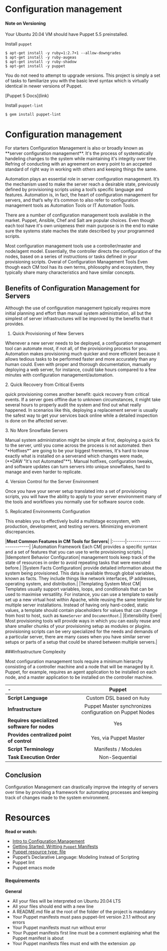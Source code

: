 Configuration management
===

#### Note on Versioning
Your Ubuntu 20.04 VM should have Puppet 5.5 preinstalled.

Install `puppet`
```puppet
$ apt-get install -y ruby=1:2.7+1 --allow-downgrades
$ apt-get install -y ruby-augeas
$ apt-get install -y ruby-shadow
$ apt-get install -y puppet
```
<p>
You do not need to attempt to upgrade versions. This project is simply a set of tasks to familiarize you with the basic level syntax which is virtually identical in newer versions of Puppet.
</p>
[Puppet 5 Docs](link)

Install `puppet-lint`
```puppet-lint
$ gem install puppet-lint
```

# Configuration management
<p>
For starters Configuration Management is also or broadly known as **server configuration management**.
It's the process of systematically handeling changes to the system while maintaining it's integrity over time.
Refring of conducting with an agreement on every point to an accpeted standard of right way in working with others
and keeping things the same.

Automation plays an essential role in server configuration management. It’s the mechanism used to make the server reach a desirable state, previously defined by provisioning scripts using a tool’s specific language and features. Automation is, in fact, the heart of configuration management for servers, and that’s why it’s common to also refer to configuration management tools as Automation Tools or IT Automation Tools.

There are a number of configuration management tools available in the market. Puppet, Ansible, Chef and Salt are popular choices.
Even though each tool have it's own uniqeness their main purpose is in the end to make sure the systems state maches the state described by your programmed scripts.

Most configuration management tools use a controller/master and node/agent model. Essentially, the controller directs the configuration of the nodes, based on a series of instructions or tasks defined in your provisioning scripts.
Overal of Configuration Management Tools Even though each CM tool has its own terms, philosophy and ecosystem, they typically share many characteristics and have similar concepts.

## Benefits of Configuration Management for Servers
Although the use of configuration management typically requires more initial planning and effort than manual system administration, all but the simplest of server infrastructures will be improved by the benefits that it provides.
</p>

1. Quick Provisioning of New Servers
<p>
Whenever a new server needs to be deployed, a configuration management tool can automate most, if not all, of the provisioning process for you. Automation makes provisioning much quicker and more efficient because it allows tedious tasks to be performed faster and more accurately than any human could. Even with proper and thorough documentation, manually deploying a web server, for instance, could take hours compared to a few minutes with configuration management/automation.
</p>
2. Quick Recovery from Critical Events
<p>
quick provisioning comes another benefit: quick recovery from critical events. If a server goes offline due to unknown circumstances, it might take several hours to properly audit the system and find out what really happened. In scenarios like this, deploying a replacement server is usually the safest way to get your services back online while a detailed inspection is done on the affected server.
</p>
3. No More Snowflake Servers
<p>
Manual system administration might be simple at first, deploying a quick fix to the server, until you come across the process is not automated.
then "*Hotfixes*" are going to be your biggest frenemies, It's hard to know exactly what is installed on a serverand which changes were made, (**DAW "It's not Automated"**).
Manual hotfixes, configuration tweaks, and software updates can turn servers into unique snowflakes, hard to manage and even harder to replicate.
</p>
4. Version Control for the Server Environment
<p>
Once you have your server setup translated into a set of provisioning scripts, you will have the ability to apply to your server environment many of the tools and workflows you normally use for software source code.
</p>
5. Replicated Environments Configuration
<p>
This enables you to effectively build a multistage ecosystem, with production, development, and testing servers. Minimizing enviroment discrepancies.
</p>

|**Most Common Features in CM Tools for Servers**|
|:------|-----------------------------|
|Automation Framework Each CM| provides a specific syntax and a set of features that you can use to write provisioning scripts.|
|Idempotent Behavior Configuration| management tools keep track of the state of resources in order to avoid repeating tasks that were executed before.|
|System Facts Configuration| provide detailed information about the system being provisioned. This data is available through global variables, known as facts. They include things like network interfaces, IP addresses, operating system, and distribution.|
|Templating System Most CM| Templates usually support variables, loops, and conditionals that can be used to maximise versatility. For instance, you can use a template to easily set up a new virtual host within Apache, while reusing the same template for multiple server installations. Instead of having only hard-coded, static values, a template should contain placeholders for values that can change from host to host, such as `NameServer` and `DocumentRoot`.|
|Extensibility Even| Most provisioning tools will provide ways in which you can easily reuse and share smaller chunks of your provisioning setup as modules or plugins. provisioning scripts can be very specialized for the needs and demands of a particular server, there are many cases when you have similar server setups or parts of a setup that could be shared between multiple servers.|


###Infrastructure Complexity
<p>
Most configuration management tools require a minimum hierarchy consisting of a controller machine and a node that will be managed by it. Puppet, for example, requires an agent application to be installed on each node, and a master application to be installed on the controller machine.
 </p>

|-|**Puppet**|
|:----|:----:|
|**Script Language**|Custom DSL based on `Ruby`|
|**Infrastructure**|Puppet Master synchronizes configuration on Puppet Nodes|
|**Requires specialized software for nodes**|Yes|
|**Provides centralized point of control**|Yes, via Puppet Master|
|**Script Terminology**|Manifests / Modules|
|**Task Execution Order**|Non-Sequential|

## Conclusion
<p>
Configuration Management can drastically improve the integrity of servers over time by providing a framework for automating processes and keeping track of changes made to the system environment.
</p>

Resources
===
**Read or watch:**

* [Intro to Configuration Management](https://www.digitalocean.com/community/tutorials/an-introduction-to-configuration-management)
* [Getting Started: Writting `Puppet` Manifests](https://www.digitalocean.com/community/tutorials/configuration-management-101-writing-puppet-manifests)
* [Puppet resource type: file](https://puppet.com/docs/puppet/5.5/types/file.html)
* Puppet’s Declarative Language: Modeling Instead of Scripting
* Puppet lint
* Puppet emacs mode

### Requirements
**General**

* All your files will be interpreted on Ubuntu 20.04 LTS
* All your files should end with a new line
* A README.md file at the root of the folder of the project is mandatory
* Your Puppet manifests must pass puppet-lint version 2.1.1 without any errors
* Your Puppet manifests must run without error
* Your Puppet manifests first line must be a comment explaining what the Puppet manifest is about
* Your Puppet manifests files must end with the extension .pp


